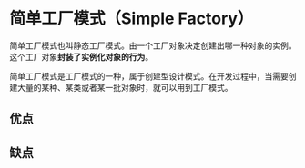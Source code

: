 # 简单工厂模式（Simple Factory）

简单工厂模式也叫静态工厂模式。由一个工厂对象决定创建出哪一种对象的实例。这个工厂对象**封装了实例化对象的行为**。

简单工厂模式是工厂模式的一种，属于创建型设计模式。在开发过程中，当需要创建大量的某种、某类或者某一批对象时，就可以用到工厂模式。

## 优点

## 缺点
